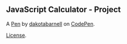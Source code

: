 JavaScript Calculator - Project
-------------------------------


A [Pen](https://codepen.io/dakotabarnell/pen/BaazKBm) by [dakotabarnell](https://codepen.io/dakotabarnell) on [CodePen](https://codepen.io).

[License](https://codepen.io/dakotabarnell/pen/BaazKBm/license).